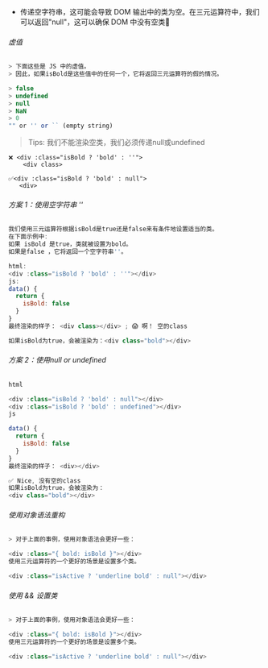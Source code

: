 <!--
 * @Author       : 李才人
 * @Date         : 2020-08-20 10:58:15
 * @LastEditors  : 李才人(7737841@qq.com)
 * @LastEditTime : 2020-08-20 11:17:37
 * @FilePath     : /blog/JS/JavaScript重构技巧/js技巧/Vue中如何避免在动态绑定类出现空类的情况.md
-->
* 传递空字符串，这可能会导致 DOM 输出中的类为空。在三元运算符中，我们可以返回"null"，这可以确保 DOM 中没有空类🌟

###### 虚值

```javascript
> 下面这些是 JS 中的虚值。
> 因此，如果isBold是这些值中的任何一个，它将返回三元运算符的假的情况。

> false
> undefined
> null
> NaN
> 0
"" or '' or `` (empty string)
```
> Tips: 我们不能渲染空类，我们必须传递null或undefined
```
❌ <div :class="isBold ? 'bold' : ''">
    <div class>

✅<div :class="isBold ? 'bold' : null">
   <div>

```
###### 方案 1：使用空字符串 ''
> 
``` javascript
我们使用三元运算符根据isBold是true还是false来有条件地设置适当的类。
在下面示例中:
如果 isBold 是true，类就被设置为bold。
如果是false ，它将返回一个空字符串''。

html:
<div :class="isBold ? 'bold' : ''"></div>
js:
data() {
  return {
    isBold: false
  }
}
最终渲染的样子： <div class></div> ; 😱 啊！ 空的class

如果isBold为true，会被渲染为：<div class="bold"></div>

```

###### 方案 2：使用null or undefined

```javascript
html

<div :class="isBold ? 'bold' : null"></div>
<div :class="isBold ? 'bold' : undefined"></div>
js

data() {
  return {
    isBold: false
  }
}
最终渲染的样子： <div></div>

✅ Nice, 没有空的class
如果isBold为true，会被渲染为：
<div class="bold"></div>
```

###### 使用对象语法重构

```javascript
> 对于上面的事例，使用对象语法会更好一些：

<div :class="{ bold: isBold }"></div>
使用三元运算符的一个更好的场景是设置多个类。

<div :class="isActive ? 'underline bold' : null"></div>
```

###### 使用 && 设置类

```javascript
> 对于上面的事例，使用对象语法会更好一些：

<div :class="{ bold: isBold }"></div>
使用三元运算符的一个更好的场景是设置多个类。

<div :class="isActive ? 'underline bold' : null"></div>
```